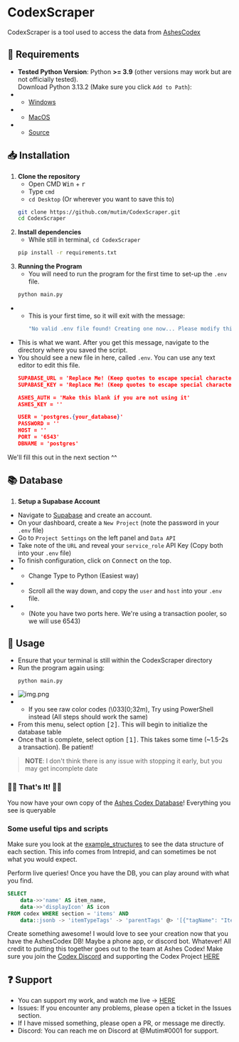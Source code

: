 # CodexScraper

CodexScraper is a tool used to access the data from [AshesCodex](https://ashescodex.com/)  

## 🔧 Requirements  
- **Tested Python Version**: Python **>= 3.9** (other versions may work but are not officially tested).  
    Download Python 3.13.2 (Make sure you click `Add to Path`):
- - [Windows](https://www.python.org/ftp/python/3.13.2/python-3.13.2-amd64.exe)
- - [MacOS](https://www.python.org/ftp/python/3.13.2/python-3.13.2-macos11.pkg)
- - [Source](https://www.python.org/ftp/python/3.13.2/Python-3.13.2.tgz)

## 📥 Installation  
1. **Clone the repository**  
   - Open CMD <kbd>Win</kbd> + <kbd>r</kbd>
   - Type `cmd`
   - `cd Desktop` (Or wherever you want to save this to)
   ```sh
   git clone https://github.com/mutim/CodexScraper.git
   cd CodexScraper

2. **Install dependencies**
    - While still in terminal, `cd CodexScraper`
    ```sh
   pip install -r requirements.txt

3. **Running the Program**
    - You will need to run the program for the first time to set-up the `.env` file.
    ```sh
    python main.py
- - This is your first time, so it will exit with the message:
    ```sh
    "No valid .env file found! Creating one now... Please modify this to reflect your data."
- This is what we want. After you get this message, navigate to the directory where you saved the script.
- You should see a new file in here, called `.env`. You can use any text editor to edit this file.
    ```json
    SUPABASE_URL = 'Replace Me! (Keep quotes to escape special characters)'
    SUPABASE_KEY = 'Replace Me! (Keep quotes to escape special characters)'
    
    ASHES_AUTH = 'Make this blank if you are not using it'
    ASHES_KEY = ''
    
    USER = 'postgres.{your_database}'
    PASSWORD = ''
    HOST = ''
    PORT = '6543'
    DBNAME = 'postgres'
We'll fill this out in the next section ^^
## 📚 Database
1. **Setup a Supabase Account**
- Navigate to [Supabase](https://supabase.com/) and create an account.
- On your dashboard, create a `New Project` (note the password in your `.env` file)
- Go to `Project Settings` on the left panel and `Data API`
- Take note of the `URL` and reveal your `service_role` API Key (Copy both into your `.env` file)
- To finish configuration, click on <kbd>Connect</kbd> on the top.
- - Change Type to Python (Easiest way)
- - Scroll all the way down, and copy the `user` and `host` into your `.env` file.
- - (Note you have two ports here. We're using a transaction pooler, so we will use 6543)

## 🚀 Usage
- Ensure that your terminal is still within the CodexScraper directory
- Run the program again using:
    ```
    python main.py
- ![img.png](images/img.png) 
- - If you see raw color codes (\033[0;32m), Try using PowerShell instead (All steps should work the same)
- From this menu, select option <kbd>[2]</kbd>. This will begin to initialize the database table
- Once that is complete, select option <kbd>[1]</kbd>. This takes some time (~1.5-2s a transaction). Be patient!
>**NOTE**: I don't think there is any issue with stopping it early, but you may get incomplete date

### 🎉🎉 That's It! 🎉🎉
You now have your own copy of the [Ashes Codex Database](https://ashescodex.com/db/)! Everything you see is queryable

### Some useful tips and scripts
Make sure you look at the [example_structures](example_structures) to see the data structure of each section. 
This info comes from Intrepid, and can sometimes be not what you would expect. 

Perform live queries! Once you have the DB, you can play around with what you find. 

```sql
SELECT 
    data->>'name' AS item_name,  
    data->>'displayIcon' AS icon
FROM codex WHERE section = 'items' AND
    data::jsonb -> 'itemTypeTags' -> 'parentTags' @> '[{"tagName": "Item.Gear"}]';
```

Create something awesome! I would love to see your creation now that you have the AshesCodex DB! Maybe a phone app, or 
discord bot. Whatever! 
All credit to putting this together goes out to the team at Ashes Codex!
Make sure you join the [Codex Discord](https://discord.gg/8UEK9TrQDs) and supporting the Codex Project [HERE](https://ashescodex.com/premium)

## ❓ Support
- You can support my work, and watch me live -> [HERE](https://www.youtube.com/watch?v=xvFZjo5PgG0)
- Issues: If you encounter any problems, please open a ticket in the Issues section.
- If I have missed something, please open a PR, or message me directly.
- Discord: You can reach me on Discord at @Mutim#0001 for support.
